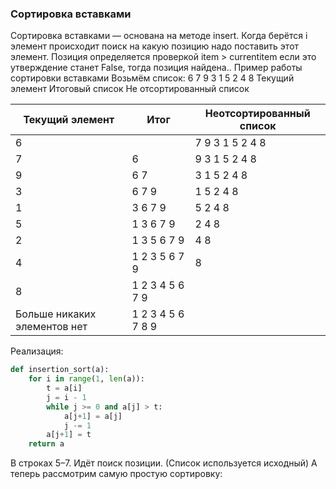 ### Сортировка вставками

Сортировка вставками — основана на методе insert. Когда берётся i элемент происходит поиск на какую позицию надо поставить этот элемент. Позиция определяется проверкой item > currentitem если 
это утверждение станет False, тогда позиция найдена..
Пример работы сортировки вставками
Возьмём список:
	6 7 9 3 1 5 2 4 8
Текущий элемент
Итоговый список
Не отсортированный список

|Текущий элемент| Итог | Неотсортированный список|
|-----|----|------|
| 6 | | 7 9 3 1 5 2 4 8|
| 7 | 6|9 3 1 5 2 4 8|
| 9| 6 7| 3 1 5 2 4 8|
|3|6 7 9 |1 5 2 4 8
|1|3 6 7 9|5 2 4 8|
|5|1 3 6 7 9|2 4 8|
|2|1 3 5 6 7 9|4 8|
|4|1 2 3 5 6 7 9|8|
|8|1 2 3 4 5 6 7 9||
|Больше никаких элементов нет|1 2 3 4 5 6 7 8 9| |


Реализация:
```python
def insertion_sort(a):
    for i in range(1, len(a)):
        t = a[i]
        j = i - 1
        while j >= 0 and a[j] > t:
            a[j+1] = a[j]
            j -= 1
        a[j+1] = t
    return a
```

В строках 5–7. Идёт поиск позиции. (Список используется исходный)
А теперь рассмотрим самую простую сортировку:
